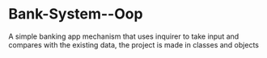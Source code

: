 # Bank-System--Oop
A simple banking app mechanism that uses inquirer to take input and compares with the existing data, the project is made in classes and objects
